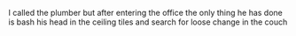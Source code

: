 I called the plumber but after entering the office the only thing he has done is bash his head in the ceiling tiles and search for loose change in the couch
